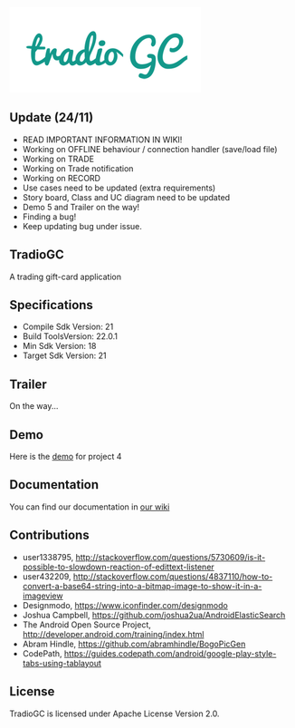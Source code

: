 ![tradioGC](https://github.com/CMPUT301F15T09/Cloud9/blob/yunita/TradioGC/app/src/main/res/mipmap-xhdpi/logo.png?raw=true)

## Update (24/11)
- READ IMPORTANT INFORMATION IN WIKI!
- Working on OFFLINE behaviour / connection handler (save/load file)
- Working on TRADE
- Working on Trade notification
- Working on RECORD
- Use cases need to be updated (extra requirements)
- Story board, Class and UC diagram need to be updated
- Demo 5 and Trailer on the way!
- Finding a bug!
- Keep updating bug under issue.

## TradioGC
A trading gift-card application

## Specifications
- Compile Sdk Version: 21
- Build ToolsVersion: 22.0.1
- Min Sdk Version: 18
- Target Sdk Version: 21

## Trailer
On the way...

## Demo
Here is the [demo](https://github.com/CMPUT301F15T09/Cloud9/blob/yunita/docs/demo/tradiogc_demo_project4.mp4) for project 4

## Documentation
You can find our documentation in [our wiki](https://github.com/CMPUT301F15T09/Cloud9/wiki)

## Contributions
- user1338795, http://stackoverflow.com/questions/5730609/is-it-possible-to-slowdown-reaction-of-edittext-listener
- user432209, http://stackoverflow.com/questions/4837110/how-to-convert-a-base64-string-into-a-bitmap-image-to-show-it-in-a-imageview
- Designmodo, https://www.iconfinder.com/designmodo
- Joshua Campbell, https://github.com/joshua2ua/AndroidElasticSearch
- The Android Open Source Project, http://developer.android.com/training/index.html
- Abram Hindle, https://github.com/abramhindle/BogoPicGen
- CodePath, https://guides.codepath.com/android/google-play-style-tabs-using-tablayout

## License
TradioGC is licensed under Apache License Version 2.0.
